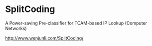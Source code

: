 # SplitCoding
A Power-saving Pre-classifier for TCAM-based IP Lookup (Computer Networks)

http://www.wenjunli.com/SplitCoding/
